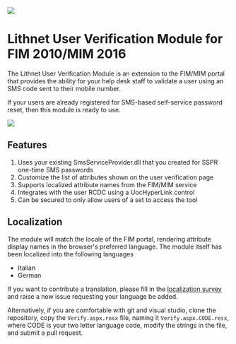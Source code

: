 ![](https://lithnet.github.io/images/logo-ex-small.png)
# Lithnet User Verification Module for FIM 2010/MIM 2016
The Lithnet User Verification Module is an extension to the FIM/MIM portal that provides the ability for your help desk staff to validate a user using an SMS code sent to their mobile number.

If your users are already registered for SMS-based self-service password reset, then this module is ready to use.

![](https://github.com/lithnet/resourcemanagement-ui-userverification/wiki/images/screen-shot1.png)

## Features
1. Uses your existing SmsServiceProvider.dll that you created for SSPR one-time SMS passwords
2. Customize the list of attributes shown on the user verification page
3. Supports localized attribute names from the FIM/MIM service
4. Integrates with the user RCDC using a UocHyperLink control
5. Can be secured to only allow users of a set to access the tool

## Localization
The module will match the locale of the FIM portal, rendering attribute display names in the browser's preferred language. The module itself has been localized into the following languages
- Italian
- German

If you want to contribute a translation, please fill in the [localization survey](https://lithnet-my.sharepoint.com/personal/ryan_lithiumblue_com/_layouts/15/guestaccess.aspx?guestaccesstoken=QMmZhOa00BEb1QJnSnIlPvHFB4DSTBZWxh5UZAVp9aw%3d&docid=1_1fb5451aedc1842b88e2daeb1077b0ac8&wdFormId=%7B59C5F77D%2DCDEA%2D4703%2DBA86%2D81352BC45ED4%7D) and raise a new issue requesting your language be added.

Alternatively, if you are comfortable with git and visual studio, clone the repository, copy the `Verify.aspx.resx` file, naming it `Verify.aspx.CODE.resx`, where CODE is your two letter language code, modify the strings in the file, and submit a pull request.
